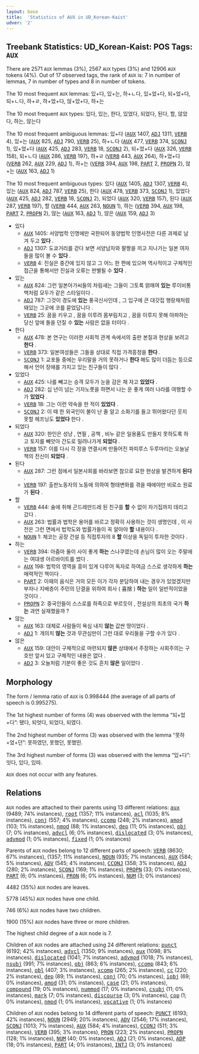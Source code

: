 ```yaml
---
layout: base
title:  'Statistics of AUX in UD_Korean-Kaist'
udver: '2'
---
```


## Treebank Statistics: UD_Korean-Kaist: POS Tags: `AUX`

There are 2571 `AUX` lemmas (3%), 2567 `AUX` types (3%) and 12906 `AUX` tokens (4%).
Out of 17 observed tags, the rank of `AUX` is: 7 in number of lemmas, 7 in number of types and 8 in number of tokens.

The 10 most frequent `AUX` lemmas: 있+다, 있+는, 하+ㄴ다, 있+었+다, 되+었+다, 되+ㄴ다, 하+ㄹ, 하+었+다, 않+았+다, 하+는

The 10 most frequent `AUX` types:  있다, 있는, 한다, 있었다, 되었다, 된다, 할, 않았다, 하는, 않는다

The 10 most frequent ambiguous lemmas: 있+다 (<tt><a href="ko_kaist-pos-AUX.html">AUX</a></tt> 1407, <tt><a href="ko_kaist-pos-ADJ.html">ADJ</a></tt> 1311, <tt><a href="ko_kaist-pos-VERB.html">VERB</a></tt> 4), 있+는 (<tt><a href="ko_kaist-pos-AUX.html">AUX</a></tt> 825, <tt><a href="ko_kaist-pos-ADJ.html">ADJ</a></tt> 790, <tt><a href="ko_kaist-pos-VERB.html">VERB</a></tt> 25), 하+ㄴ다 (<tt><a href="ko_kaist-pos-AUX.html">AUX</a></tt> 477, <tt><a href="ko_kaist-pos-VERB.html">VERB</a></tt> 374, <tt><a href="ko_kaist-pos-SCONJ.html">SCONJ</a></tt> 1), 있+었+다 (<tt><a href="ko_kaist-pos-AUX.html">AUX</a></tt> 425, <tt><a href="ko_kaist-pos-ADJ.html">ADJ</a></tt> 283, <tt><a href="ko_kaist-pos-VERB.html">VERB</a></tt> 18, <tt><a href="ko_kaist-pos-SCONJ.html">SCONJ</a></tt> 2), 되+었+다 (<tt><a href="ko_kaist-pos-AUX.html">AUX</a></tt> 326, <tt><a href="ko_kaist-pos-VERB.html">VERB</a></tt> 158), 되+ㄴ다 (<tt><a href="ko_kaist-pos-AUX.html">AUX</a></tt> 286, <tt><a href="ko_kaist-pos-VERB.html">VERB</a></tt> 197), 하+ㄹ (<tt><a href="ko_kaist-pos-VERB.html">VERB</a></tt> 443, <tt><a href="ko_kaist-pos-AUX.html">AUX</a></tt> 264), 하+었+다 (<tt><a href="ko_kaist-pos-VERB.html">VERB</a></tt> 262, <tt><a href="ko_kaist-pos-AUX.html">AUX</a></tt> 229, <tt><a href="ko_kaist-pos-ADJ.html">ADJ</a></tt> 1), 하+는 (<tt><a href="ko_kaist-pos-VERB.html">VERB</a></tt> 394, <tt><a href="ko_kaist-pos-AUX.html">AUX</a></tt> 198, <tt><a href="ko_kaist-pos-PART.html">PART</a></tt> 2, <tt><a href="ko_kaist-pos-PROPN.html">PROPN</a></tt> 2), 않+는 (<tt><a href="ko_kaist-pos-AUX.html">AUX</a></tt> 163, <tt><a href="ko_kaist-pos-ADJ.html">ADJ</a></tt> 1)

The 10 most frequent ambiguous types:  있다 (<tt><a href="ko_kaist-pos-AUX.html">AUX</a></tt> 1405, <tt><a href="ko_kaist-pos-ADJ.html">ADJ</a></tt> 1307, <tt><a href="ko_kaist-pos-VERB.html">VERB</a></tt> 4), 있는 (<tt><a href="ko_kaist-pos-AUX.html">AUX</a></tt> 824, <tt><a href="ko_kaist-pos-ADJ.html">ADJ</a></tt> 787, <tt><a href="ko_kaist-pos-VERB.html">VERB</a></tt> 25), 한다 (<tt><a href="ko_kaist-pos-AUX.html">AUX</a></tt> 478, <tt><a href="ko_kaist-pos-VERB.html">VERB</a></tt> 373, <tt><a href="ko_kaist-pos-SCONJ.html">SCONJ</a></tt> 1), 있었다 (<tt><a href="ko_kaist-pos-AUX.html">AUX</a></tt> 425, <tt><a href="ko_kaist-pos-ADJ.html">ADJ</a></tt> 282, <tt><a href="ko_kaist-pos-VERB.html">VERB</a></tt> 18, <tt><a href="ko_kaist-pos-SCONJ.html">SCONJ</a></tt> 2), 되었다 (<tt><a href="ko_kaist-pos-AUX.html">AUX</a></tt> 320, <tt><a href="ko_kaist-pos-VERB.html">VERB</a></tt> 157), 된다 (<tt><a href="ko_kaist-pos-AUX.html">AUX</a></tt> 287, <tt><a href="ko_kaist-pos-VERB.html">VERB</a></tt> 197), 할 (<tt><a href="ko_kaist-pos-VERB.html">VERB</a></tt> 444, <tt><a href="ko_kaist-pos-AUX.html">AUX</a></tt> 263, <tt><a href="ko_kaist-pos-NOUN.html">NOUN</a></tt> 1), 하는 (<tt><a href="ko_kaist-pos-VERB.html">VERB</a></tt> 394, <tt><a href="ko_kaist-pos-AUX.html">AUX</a></tt> 198, <tt><a href="ko_kaist-pos-PART.html">PART</a></tt> 2, <tt><a href="ko_kaist-pos-PROPN.html">PROPN</a></tt> 2), 않는 (<tt><a href="ko_kaist-pos-AUX.html">AUX</a></tt> 163, <tt><a href="ko_kaist-pos-ADJ.html">ADJ</a></tt> 1), 않은 (<tt><a href="ko_kaist-pos-AUX.html">AUX</a></tt> 159, <tt><a href="ko_kaist-pos-ADJ.html">ADJ</a></tt> 3)


* 있다
  * <tt><a href="ko_kaist-pos-AUX.html">AUX</a></tt> 1405: 서양법학 인명에만 국한되어 동양법학 인명사전은 다른 과제로 남겨 두고 <b>있다</b> .
  * <tt><a href="ko_kaist-pos-ADJ.html">ADJ</a></tt> 1307: 도쿄거리를 걷다 보면 서양남자와 팔짱을 끼고 지나가는 일본 여자들을 많이 볼 수 <b>있다</b> .
  * <tt><a href="ko_kaist-pos-VERB.html">VERB</a></tt> 4: 진실은 중간에 있지 않고 그 어느 한 편에 있으며 역사적이고 구체적인 접근을 통해서만 진실과 오류는 판별될 수 <b>있다</b> .
* 있는
  * <tt><a href="ko_kaist-pos-AUX.html">AUX</a></tt> 824: 그런 일본아가씨들의 차림새는 그들이 그토록 얽매여 <b>있는</b> 루이비통 백처럼 모두가 같은 스타일이다 .
  * <tt><a href="ko_kaist-pos-ADJ.html">ADJ</a></tt> 787: 그것이 경도에 <b>있는</b> 풍국신사인데 , 그 입구에 큰 대갓집 행랑채처럼 돼있는 그곳에 코를 묻었답니다 .
  * <tt><a href="ko_kaist-pos-VERB.html">VERB</a></tt> 25: 꿈을 키우고 , 꿈을 이루려 몸부림치고 , 꿈을 이루지 못해 아파하는 당신 앞에 돌을 던질 수 <b>있는</b> 사람은 없을 터이다 .
* 한다
  * <tt><a href="ko_kaist-pos-AUX.html">AUX</a></tt> 478: 본 연구는 이러한 사회적 관계 속에서의 출판 본질과 현상을 보려고 <b>한다</b> .
  * <tt><a href="ko_kaist-pos-VERB.html">VERB</a></tt> 373: 일본여성들은 그들을 상대로 직접 가격흥정을 <b>한다</b> .
  * <tt><a href="ko_kaist-pos-SCONJ.html">SCONJ</a></tt> 1: 교포들 중에는 우리말을 거의 못하거나 <b>한다</b> 해도 많이 더듬는 등으로 해서 언어 장애를 가지고 있는 친구들이 많다 .
* 있었다
  * <tt><a href="ko_kaist-pos-AUX.html">AUX</a></tt> 425: 나를 빼고는 승객 모두가 눈을 감은 채 자고 <b>있었다</b> .
  * <tt><a href="ko_kaist-pos-ADJ.html">ADJ</a></tt> 282: 십 년이 넘는 기자노릇을 하면서 나는 운 좋게 여러 나라를 여행할 수가 <b>있었다</b> .
  * <tt><a href="ko_kaist-pos-VERB.html">VERB</a></tt> 18: 그는 이런 약속을 한 적이 <b>있었다</b> .
  * <tt><a href="ko_kaist-pos-SCONJ.html">SCONJ</a></tt> 2: 이 때 한 외국인이 불이 난 줄 알고 소화기를 들고 뛰어왔다던 웃지 못할 헤프닝도 <b>있었다</b> 한다 .
* 되었다
  * <tt><a href="ko_kaist-pos-AUX.html">AUX</a></tt> 320: 한인은 성냥 , 연필 , 공책 , 비누 같은 일용품도 만들지 못하도록 하고 토지를 빼앗아 간도로 밀려나가게 <b>되었다</b> .
  * <tt><a href="ko_kaist-pos-VERB.html">VERB</a></tt> 157: 이를 다시 각 장을 연결시켜 만들어진 파피루스 두루마리는 오늘날 책의 전신이 <b>되었다</b> .
* 된다
  * <tt><a href="ko_kaist-pos-AUX.html">AUX</a></tt> 287: 그런 점에서 일본사회를 바라보면 참으로 묘한 현상을 발견하게 <b>된다</b> .
  * <tt><a href="ko_kaist-pos-VERB.html">VERB</a></tt> 197: 출판노동자의 노동에 의하여 형태변화를 겪을 때에야만 비로소 원료가 <b>된다</b> .
* 할
  * <tt><a href="ko_kaist-pos-VERB.html">VERB</a></tt> 444: 술에 취해 곤드레만드레 된 친구를 <b>할</b> 수 없이 자기집까지 데리고 갔다 .
  * <tt><a href="ko_kaist-pos-AUX.html">AUX</a></tt> 263: 법률과 법학은 용어를 바르고 정확히 사용하는 것이 생명인데 , 이 사전은 그런 면에서 법학도와 법률가들이 꼭 알아야 <b>할</b> 내용이다 .
  * <tt><a href="ko_kaist-pos-NOUN.html">NOUN</a></tt> 1: 체코는 공장 건설 등 직접투자의 8 <b>할</b> 이상을 독일이 투자한 것이다 .
* 하는
  * <tt><a href="ko_kaist-pos-VERB.html">VERB</a></tt> 394: 아줌마 둘이 사이 좋게 <b>하는</b> 스나쿠였는데 손님이 많이 오는 주말에는 여대생 아르바이트를 썼다 .
  * <tt><a href="ko_kaist-pos-AUX.html">AUX</a></tt> 198: 법학의 영역을 흥미 있게 다루어 독자로 하여금 스스로 생각하게 <b>하는</b> 매력적인 책이다 .
  * <tt><a href="ko_kaist-pos-PART.html">PART</a></tt> 2: 이때의 음식은 거의 모든 이가 각자 분담하여 내는 경우가 있었겠지만 부자나 지배층이 주민의 단결을 위하여 희사 ( 喜捨 ) <b>하는</b> 일이 일반적이었을 것이다 .
  * <tt><a href="ko_kaist-pos-PROPN.html">PROPN</a></tt> 2: 중국인들이 스스로를 하족으로 부르듯이 , 전설상의 최초의 국가 <b>하는</b> 과연 실재했을까 ?
* 않는
  * <tt><a href="ko_kaist-pos-AUX.html">AUX</a></tt> 163: 대체로 사람들이 욕심 내지 <b>않는</b> 값싼 땅이었다 .
  * <tt><a href="ko_kaist-pos-ADJ.html">ADJ</a></tt> 1: 개의치 <b>않는</b> 것과 무관심만이 그런 대로 우리들을 구할 수가 있다 .
* 않은
  * <tt><a href="ko_kaist-pos-AUX.html">AUX</a></tt> 159: 대안이 구체적으로 마련되지 <b>않은</b> 상태에서 주장하는 사회주의는 구호만 앞서 있고 구체적인 내용은 없다 .
  * <tt><a href="ko_kaist-pos-ADJ.html">ADJ</a></tt> 3: 오늘처럼 기분이 좋은 것도 흔치 <b>않은</b> 일이었다 .

## Morphology

The form / lemma ratio of `AUX` is 0.998444 (the average of all parts of speech is 0.995275).

The 1st highest number of forms (4) was observed with the lemma “되+었+다”: 됐다, 되엇다, 되었다, 되였다.

The 2nd highest number of forms (3) was observed with the lemma “못하+었+던”: 못하였던, 못했던, 못했떤.

The 3rd highest number of forms (3) was observed with the lemma “있+다”: 잇다, 있다, 있따.

`AUX` does not occur with any features.


## Relations

`AUX` nodes are attached to their parents using 13 different relations: <tt><a href="ko_kaist-dep-aux.html">aux</a></tt> (9489; 74% instances), <tt><a href="ko_kaist-dep-root.html">root</a></tt> (1357; 11% instances), <tt><a href="ko_kaist-dep-acl.html">acl</a></tt> (1035; 8% instances), <tt><a href="ko_kaist-dep-conj.html">conj</a></tt> (557; 4% instances), <tt><a href="ko_kaist-dep-ccomp.html">ccomp</a></tt> (248; 2% instances), <tt><a href="ko_kaist-dep-amod.html">amod</a></tt> (103; 1% instances), <tt><a href="ko_kaist-dep-nmod.html">nmod</a></tt> (88; 1% instances), <tt><a href="ko_kaist-dep-dep.html">dep</a></tt> (11; 0% instances), <tt><a href="ko_kaist-dep-obj.html">obj</a></tt> (7; 0% instances), <tt><a href="ko_kaist-dep-advcl.html">advcl</a></tt> (6; 0% instances), <tt><a href="ko_kaist-dep-dislocated.html">dislocated</a></tt> (3; 0% instances), <tt><a href="ko_kaist-dep-advmod.html">advmod</a></tt> (1; 0% instances), <tt><a href="ko_kaist-dep-fixed.html">fixed</a></tt> (1; 0% instances)

Parents of `AUX` nodes belong to 12 different parts of speech: <tt><a href="ko_kaist-pos-VERB.html">VERB</a></tt> (8630; 67% instances),  (1357; 11% instances), <tt><a href="ko_kaist-pos-NOUN.html">NOUN</a></tt> (935; 7% instances), <tt><a href="ko_kaist-pos-AUX.html">AUX</a></tt> (584; 5% instances), <tt><a href="ko_kaist-pos-ADV.html">ADV</a></tt> (545; 4% instances), <tt><a href="ko_kaist-pos-CCONJ.html">CCONJ</a></tt> (358; 3% instances), <tt><a href="ko_kaist-pos-ADJ.html">ADJ</a></tt> (280; 2% instances), <tt><a href="ko_kaist-pos-SCONJ.html">SCONJ</a></tt> (169; 1% instances), <tt><a href="ko_kaist-pos-PROPN.html">PROPN</a></tt> (33; 0% instances), <tt><a href="ko_kaist-pos-PART.html">PART</a></tt> (6; 0% instances), <tt><a href="ko_kaist-pos-PRON.html">PRON</a></tt> (6; 0% instances), <tt><a href="ko_kaist-pos-NUM.html">NUM</a></tt> (3; 0% instances)

4482 (35%) `AUX` nodes are leaves.

5778 (45%) `AUX` nodes have one child.

746 (6%) `AUX` nodes have two children.

1900 (15%) `AUX` nodes have three or more children.

The highest child degree of a `AUX` node is 7.

Children of `AUX` nodes are attached using 24 different relations: <tt><a href="ko_kaist-dep-punct.html">punct</a></tt> (6192; 42% instances), <tt><a href="ko_kaist-dep-advcl.html">advcl</a></tt> (1350; 9% instances), <tt><a href="ko_kaist-dep-aux.html">aux</a></tt> (1098; 8% instances), <tt><a href="ko_kaist-dep-dislocated.html">dislocated</a></tt> (1041; 7% instances), <tt><a href="ko_kaist-dep-advmod.html">advmod</a></tt> (1018; 7% instances), <tt><a href="ko_kaist-dep-nsubj.html">nsubj</a></tt> (991; 7% instances), <tt><a href="ko_kaist-dep-obj.html">obj</a></tt> (863; 6% instances), <tt><a href="ko_kaist-dep-ccomp.html">ccomp</a></tt> (843; 6% instances), <tt><a href="ko_kaist-dep-obl.html">obl</a></tt> (407; 3% instances), <tt><a href="ko_kaist-dep-xcomp.html">xcomp</a></tt> (265; 2% instances), <tt><a href="ko_kaist-dep-cc.html">cc</a></tt> (220; 2% instances), <tt><a href="ko_kaist-dep-dep.html">dep</a></tt> (89; 1% instances), <tt><a href="ko_kaist-dep-conj.html">conj</a></tt> (70; 0% instances), <tt><a href="ko_kaist-dep-iobj.html">iobj</a></tt> (69; 0% instances), <tt><a href="ko_kaist-dep-amod.html">amod</a></tt> (31; 0% instances), <tt><a href="ko_kaist-dep-case.html">case</a></tt> (21; 0% instances), <tt><a href="ko_kaist-dep-compound.html">compound</a></tt> (19; 0% instances), <tt><a href="ko_kaist-dep-nummod.html">nummod</a></tt> (17; 0% instances), <tt><a href="ko_kaist-dep-csubj.html">csubj</a></tt> (11; 0% instances), <tt><a href="ko_kaist-dep-mark.html">mark</a></tt> (7; 0% instances), <tt><a href="ko_kaist-dep-discourse.html">discourse</a></tt> (3; 0% instances), <tt><a href="ko_kaist-dep-cop.html">cop</a></tt> (1; 0% instances), <tt><a href="ko_kaist-dep-nmod.html">nmod</a></tt> (1; 0% instances), <tt><a href="ko_kaist-dep-vocative.html">vocative</a></tt> (1; 0% instances)

Children of `AUX` nodes belong to 14 different parts of speech: <tt><a href="ko_kaist-pos-PUNCT.html">PUNCT</a></tt> (6193; 42% instances), <tt><a href="ko_kaist-pos-NOUN.html">NOUN</a></tt> (2949; 20% instances), <tt><a href="ko_kaist-pos-ADV.html">ADV</a></tt> (2546; 17% instances), <tt><a href="ko_kaist-pos-SCONJ.html">SCONJ</a></tt> (1013; 7% instances), <tt><a href="ko_kaist-pos-AUX.html">AUX</a></tt> (584; 4% instances), <tt><a href="ko_kaist-pos-CCONJ.html">CCONJ</a></tt> (511; 3% instances), <tt><a href="ko_kaist-pos-VERB.html">VERB</a></tt> (395; 3% instances), <tt><a href="ko_kaist-pos-PRON.html">PRON</a></tt> (223; 2% instances), <tt><a href="ko_kaist-pos-PROPN.html">PROPN</a></tt> (128; 1% instances), <tt><a href="ko_kaist-pos-NUM.html">NUM</a></tt> (40; 0% instances), <tt><a href="ko_kaist-pos-ADJ.html">ADJ</a></tt> (21; 0% instances), <tt><a href="ko_kaist-pos-ADP.html">ADP</a></tt> (18; 0% instances), <tt><a href="ko_kaist-pos-PART.html">PART</a></tt> (4; 0% instances), <tt><a href="ko_kaist-pos-INTJ.html">INTJ</a></tt> (3; 0% instances)

